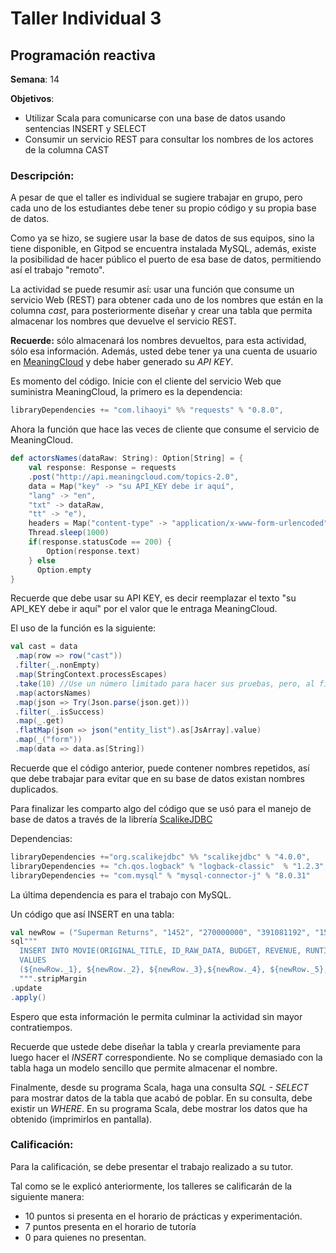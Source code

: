 # Taller Individual  3
## Programación reactiva

**Semana**: 14

**Objetivos**:

- Utilizar Scala para comunicarse con una base de datos usando sentencias INSERT y SELECT
- Consumir un servicio REST para consultar los nombres de los actores de la columna CAST

### Descripción:
A pesar de que el taller es individual se sugiere trabajar en grupo, pero cada uno de los estudiantes
debe tener su propio código y su propia base de datos.

Como ya se hizo, se sugiere usar la base de datos de sus equipos, sino la tiene disponible, en Gitpod se encuentra instalada
MySQL, además, existe la posibilidad de hacer público el puerto de esa base de datos, permitiendo así el
trabajo "remoto".

La actividad se puede resumir así: usar una función que consume un servicio Web (REST) para obtener cada uno
de los nombres que están en la columna *cast*, para posteriormente diseñar y crear una tabla que permita almacenar los nombres
que devuelve el servicio REST.

**Recuerde:** sólo almacenará los nombres devueltos, para esta actividad, sólo esa información. Además, usted debe tener ya una cuenta
de usuario en [MeaningCloud](https://www.meaningcloud.com/) y debe haber generado su *API KEY*.

Es momento del código. Inicie con el cliente del servicio Web que suministra MeaningCloud, la primero es la dependencia:

```Scala
libraryDependencies += "com.lihaoyi" %% "requests" % "0.8.0",
```

Ahora la función que hace las veces de cliente que consume el servicio de MeaningCloud.

```Scala
def actorsNames(dataRaw: String): Option[String] = {
    val response: Response = requests
    .post("http://api.meaningcloud.com/topics-2.0",
    data = Map("key" -> "su API_KEY debe ir aquí",
    "lang" -> "en",
    "txt" -> dataRaw,
    "tt" -> "e"),
    headers = Map("content-type" -> "application/x-www-form-urlencoded"))
    Thread.sleep(1000)
    if(response.statusCode == 200) {
        Option(response.text)
    } else
      Option.empty
}
```

Recuerde que debe usar su API KEY, es decir reemplazar el texto "su API_KEY debe ir aquí" por el valor que le entraga MeaningCloud.

El uso de la función es la siguiente:

```Scala
val cast = data
 .map(row => row("cast"))
 .filter(_.nonEmpty)
 .map(StringContext.processEscapes)
 .take(10) //Use un número limitado para hacer sus pruebas, pero, al final debe analizar todos los datos.
 .map(actorsNames)
 .map(json => Try(Json.parse(json.get)))
 .filter(_.isSuccess)
 .map(_.get)
 .flatMap(json => json("entity_list").as[JsArray].value)
 .map(_("form"))
 .map(data => data.as[String])
```

Recuerde que el código anterior, puede contener nombres repetidos, así que debe trabajar para evitar que en su base de datos existan nombres duplicados.

Para finalizar les comparto algo del código que se usó para el manejo de base de datos a través de la librería [ScalikeJDBC](http://scalikejdbc.org)

Dependencias:

```Scala
libraryDependencies +="org.scalikejdbc" %% "scalikejdbc" % "4.0.0",
libraryDependencies += "ch.qos.logback" % "logback-classic"  % "1.2.3",
libraryDependencies += "com.mysql" % "mysql-connector-j" % "8.0.31"
```

La última dependencia es para el trabajo con MySQL.

Un código que así INSERT en una tabla:

```Scala
val newRow = ("Superman Returns", "1452", "270000000", "391081192", "154", "2006-06-28")
sql"""
  INSERT INTO MOVIE(ORIGINAL_TITLE, ID_RAW_DATA, BUDGET, REVENUE, RUNTIME, RELEASE_DATE)
  VALUES
  (${newRow._1}, ${newRow._2}, ${newRow._3},${newRow._4}, ${newRow._5}, ${newRow._6})
  """.stripMargin
.update
.apply()
```
Espero que esta información le permita culminar la actividad sin mayor contratiempos.

Recuerde que ustede debe diseñar la tabla y crearla previamente para luego hacer el *INSERT* correspondiente. No se complique demasiado con la tabla
haga un modelo sencillo que permite almacenar el nombre.

Finalmente, desde su programa Scala, haga una consulta *SQL - SELECT* para mostrar datos de la tabla que acabó de poblar. En su consulta, debe existir
un *WHERE*. En su programa Scala, debe mostrar los datos que ha obtenido (imprimirlos en pantalla).

### Calificación:

Para la calificación, se debe presentar el trabajo realizado a su tutor.

Tal como se le explicó anteriormente, los talleres se calificarán de la siguiente manera:
- 10 puntos si presenta en el horario de prácticas y experimentación.
- 7 puntos presenta en el horario de tutoría
- 0 para quienes no presentan.